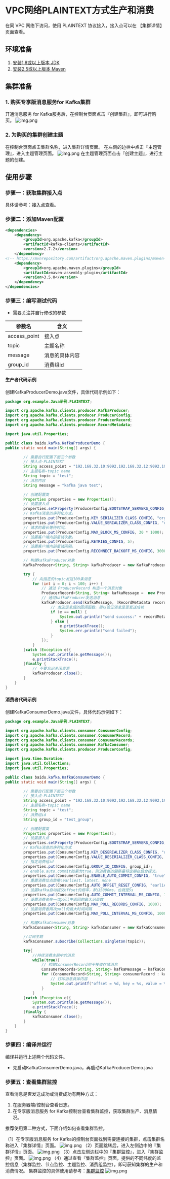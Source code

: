# VPC网络PLAINTEXT方式生产和消费
在同 VPC 网络下访问，使用 PLAINTEXT 协议接入，接入点可以在 【集群详情】 页面查看。
## 环境准备
1. [安装1.8或以上版本 JDK](https://www.oracle.com/java/technologies/downloads/)
2. [安装2.5或以上版本 Maven](https://maven.apache.org/download.cgi)
## 集群准备
### 1. 购买专享版消息服务for Kafka集群
   开通消息服务 for Kafka服务后，在控制台页面点击『创建集群』，即可进行购买。
![img.png](../../img/img.png)
### 2. 为购买的集群创建主题
   在控制台页面点击集群名称，进入集群详情页面。
   在左侧的边栏中点击『主题管理』，进入主题管理页面。
![img.png](../../img/img1.png)
在主题管理页面点击『创建主题』，进行主题的创建。
## 使用步骤
### 步骤一：获取集群接入点
具体请参考：[接入点查看]()。
### 步骤二：添加Maven配置
```xml
<dependencies>
    <dependency>
        <groupId>org.apache.kafka</groupId>
        <artifactId>kafka-clients</artifactId>
        <version>2.7.2</version>
    </dependency>
<!-- https://mvnrepository.com/artifact/org.apache.maven.plugins/maven-assembly-plugin -->
    <dependency>
        <groupId>org.apache.maven.plugins</groupId>
        <artifactId>maven-assembly-plugin</artifactId>
        <version>3.5.0</version>
    </dependency>
</dependencies>
```
### 步骤三：编写测试代码
* 需要关注并自行修改的参数

| 参数名          | 含义      |
|--------------|---------|
| access_point | 接入点     |
| topic        | 主题名称    |
| message      | 消息的具体内容 |
| group_id     | 消费组id   |
#### 生产者代码示例
创建KafkaProducerDemo.java文件，具体代码示例如下：
```java
package org.example.Java示例.PLAINTEXT;

import org.apache.kafka.clients.producer.KafkaProducer;
import org.apache.kafka.clients.producer.ProducerConfig;
import org.apache.kafka.clients.producer.ProducerRecord;
import org.apache.kafka.clients.producer.RecordMetadata;

import java.util.Properties;

public class baidu.kafka.KafkaProducerDemo {
public static void main(String[] args) {

        // 需要自行配置下面三个参数
        // 接入点-PLAINTEXT
        String access_point = "192.168.32.10:9092,192.168.32.12:9092,192.168.32.11:9092";
        // 主题名称-topic name
        String topic = "test";
        // 消息内容
        String message = "kafka java test";

        // 创建配置类
        Properties properties = new Properties();
        // 设置接入点
        properties.setProperty(ProducerConfig.BOOTSTRAP_SERVERS_CONFIG, access_point);
        // Kafka消息的序列化方式。
        properties.put(ProducerConfig.KEY_SERIALIZER_CLASS_CONFIG, "org.apache.kafka.common.serialization.StringSerializer");
        properties.put(ProducerConfig.VALUE_SERIALIZER_CLASS_CONFIG, "org.apache.kafka.common.serialization.StringSerializer");
        // 请求的最长等待时间。
        properties.put(ProducerConfig.MAX_BLOCK_MS_CONFIG, 30 * 1000);
        // 设置客户端内部重试次数。
        properties.put(ProducerConfig.RETRIES_CONFIG, 5);
        // 设置客户端内部重试间隔。
        properties.put(ProducerConfig.RECONNECT_BACKOFF_MS_CONFIG, 3000);

        // 构建kafkaProducer对象
        KafkaProducer<String, String> kafkaProducer = new KafkaProducer<>(properties);

        try {
            // 向指定的topic发送100条消息
            for (int i = 0; i < 100; i++) {
                // 通过 ProducerRecord 构造一个消息对象
                ProducerRecord<String, String> kafkaMessage =  new ProducerRecord<>(topic, message + "-" + i);
                // 通过kafkaProducer发送消息
                kafkaProducer.send(kafkaMessage, (RecordMetadata recordMetadata, Exception e) -> {
                    // 发送信息后的回调函数，用以验证消息是否发送成功
                    if (e == null) {
                        System.out.println("send success:" + recordMetadata.toString());
                    } else {
                        e.printStackTrace();
                        System.err.println("send failed");
                    }
                });
            }
        }catch (Exception e){
            System.out.println(e.getMessage());
            e.printStackTrace();
        }finally {
            // 不要忘记关闭资源
            kafkaProducer.close();
        }
    }
}
```
#### 消费者代码示例
创建KafkaConsumerDemo.java文件，具体代码示例如下：
```java
package org.example.Java示例.PLAINTEXT;

import org.apache.kafka.clients.consumer.ConsumerConfig;
import org.apache.kafka.clients.consumer.ConsumerRecord;
import org.apache.kafka.clients.consumer.ConsumerRecords;
import org.apache.kafka.clients.consumer.KafkaConsumer;
import org.apache.kafka.clients.producer.ProducerConfig;

import java.time.Duration;
import java.util.Collections;
import java.util.Properties;

public class baidu.kafka.KafkaConsumerDemo {
public static void main(String[] args) {

        // 需要自行配置下面三个参数
        // 接入点-PLAINTEXT
        String access_point = "192.168.32.10:9092,192.168.32.12:9092,192.168.32.11:9092";
        // 主题名称-topic name
        String topic = "test";
        // 消费组id
        String group_id = "test_group";

        // 创建配置类
        Properties properties = new Properties();
        // 设置接入点
        properties.setProperty(ProducerConfig.BOOTSTRAP_SERVERS_CONFIG, access_point);
        // Kafka消息的序列化方式
        properties.put(ConsumerConfig.KEY_DESERIALIZER_CLASS_CONFIG, "org.apache.kafka.common.serialization.StringDeserializer");
        properties.put(ConsumerConfig.VALUE_DESERIALIZER_CLASS_CONFIG, "org.apache.kafka.common.serialization.StringDeserializer");
        // 指定消费组id
        properties.put(ConsumerConfig.GROUP_ID_CONFIG, group_id);
        // enable.auto.commit如果为true，则消费者的偏移量将定期在后台提交。
        properties.put(ConsumerConfig.ENABLE_AUTO_COMMIT_CONFIG, "true");
        // 重置消费位点策略:earliest、latest、none
        properties.put(ConsumerConfig.AUTO_OFFSET_RESET_CONFIG, "earliest");
        // 设置kafka自动提交offset的频率，默认5000ms，也就是5s
        properties.put(ConsumerConfig.AUTO_COMMIT_INTERVAL_MS_CONFIG, 1000);
        // 设置消费者在一次poll中返回的最大记录数
        properties.put(ConsumerConfig.MAX_POLL_RECORDS_CONFIG, 1000);
        // 设置消费者两次poll的最大时间间隔
        properties.put(ConsumerConfig.MAX_POLL_INTERVAL_MS_CONFIG, 1000);

        // 构建KafkaConsumer对象
        KafkaConsumer<String, String> kafkaConsumer = new KafkaConsumer<>(properties);

        //订阅主题
        kafkaConsumer.subscribe(Collections.singleton(topic));

        try{
            //持续消费主题中的消息
            while(true){
                // 构建ConsumerRecord用于接收存储消息
                ConsumerRecords<String, String> kafkaMessage = kafkaConsumer.poll(Duration.ofMillis(5000));
                for (ConsumerRecord<String, String> consumerRecord : kafkaMessage) {
                    // 打印消息具体内容
                    System.out.printf("offset = %d, key = %s, value = %s%n", consumerRecord.offset(), consumerRecord.key(), consumerRecord.value());
                }
            }
        }catch (Exception e){
            System.out.println(e.getMessage());
            e.printStackTrace();
        }finally {
            kafkaConsumer.close();
        }
    }
}
```
### 步骤四：编译并运行
编译并运行上述两个代码文件。
* 先启动KafkaConsumerDemo.java，再启动KafkaProducerDemo.java
### 步骤五：查看集群监控
查看消息是否发送成功或消费成功有两种方式：
1. 在服务器端/控制台查看日志。
2. 在专享版消息服务 for Kafka控制台查看集群监控，获取集群生产、消息情况。

推荐使用第二种方式，下面介绍如何查看集群监控。

（1）在专享版消息服务 for Kafka的控制台页面找到需要连接的集群，点击集群名称进入『集群详情』页面。
![img.png](../../img/img2.png)
（2）页面跳转后，进入左侧边中的『集群详情』页面。
![img.png](../../img/img3.png)
（3）点击左侧边栏中的『集群监控』，进入『集群监控』页面。
![img.png](../../img/img4.png)
（4）通过查看『集群监控』页面，提供的不同纬度的监控信息（集群监控、节点监控、主题监控、消费组监控），即可获知集群的生产和消费情况。
集群监控的具体使用请参考：[集群监控]()
![img.png](../../img/img5.png)



